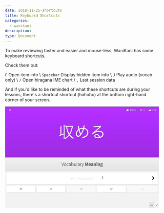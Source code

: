 ```yaml
---
date: 2018-11-25-shortcuts
title: Keyboard Shortcuts
categories:
  - wanikani
description:
type: Document
---
```


To make reviewing faster and easier and mouse-less, WaniKani has some keyboard shortcuts.

Check them out:

`F` Open item info \\
`Spacebar` Display hidden item info \\
`J` Play audio (vocab only) \\
`/` Open hiragana IME chart \\
`,` Last session data

And if you'd like to be reminded of what these shortcuts are during your lessons, there's a shortcut shortcut (hohoho) at the bottom right-hand corner of your screen.

![Keyboard Shortcuts](/images/keyboard-shortcuts.gif)
